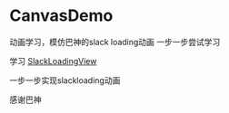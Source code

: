 # CanvasDemo
动画学习，模仿巴神的slack loading动画 一步一步尝试学习

学习 [SlackLoadingView](https://github.com/JeasonWong/SlackLoadingView)

一步一步实现slackloading动画

感谢巴神
